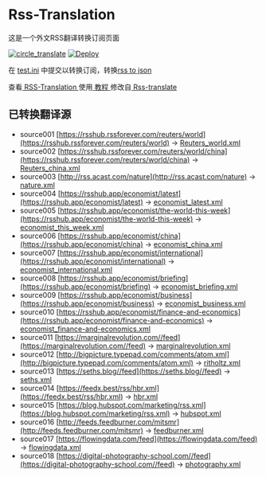 # Rss-Translation

这是一个外文RSS翻译转换订阅页面 

[![circle_translate](https://github.com/q1azq1a/Rss-Translation/actions/workflows/circle_translate.yml/badge.svg)](https://github.com/q1azq1a/Rss-Translation/actions/workflows/circle_translate.yml)
[![Deploy](https://github.com/q1azq1a/Rss-Translation/actions/workflows/jekyll-gh-pages.yml/badge.svg)](https://github.com/q1azq1a/Rss-Translation/actions/workflows/jekyll-gh-pages.yml)

在 [test.ini](https://github.com/q1azq1a/Rss-Translation/blob/main/test.ini) 中提交以转换订阅，转换[rss to json](https://rss2json.com/)

查看[ RSS-Translation ](https://q1azq1a.github.io/RSS-Translation)使用[ 教程 ](https://www.q1azq1a.net/tutorial/644)修改自[ Rss-translate ](https://github.com/rcy1314/Rss-Translation/)

## 已转换翻译源

 - source001 [https://rsshub.rssforever.com/reuters/world](https://rsshub.rssforever.com/reuters/world) -> [Reuters_world.xml](rss/Reuters_world.xml)
 - source002 [https://rsshub.rssforever.com/reuters/world/china](https://rsshub.rssforever.com/reuters/world/china) -> [Reuters_china.xml](rss/Reuters_china.xml)
 - source003 [http://rss.acast.com/nature](http://rss.acast.com/nature) -> [nature.xml](rss/nature.xml)
 - source004 [https://rsshub.app/economist/latest](https://rsshub.app/economist/latest) -> [economist_latest.xml](rss/economist_latest.xml)
 - source005 [https://rsshub.app/economist/the-world-this-week](https://rsshub.app/economist/the-world-this-week) -> [economist_this_week.xml](rss/economist_this_week.xml)
 - source006 [https://rsshub.app/economist/china](https://rsshub.app/economist/china) -> [economist_china.xml](rss/economist_china.xml)
 - source007 [https://rsshub.app/economist/international](https://rsshub.app/economist/international) -> [economist_international.xml](rss/economist_international.xml)
 - source008 [https://rsshub.app/economist/briefing](https://rsshub.app/economist/briefing) -> [economist_briefing.xml](rss/economist_briefing.xml)
 - source009 [https://rsshub.app/economist/business](https://rsshub.app/economist/business) -> [economist_business.xml](rss/economist_business.xml)
 - source010 [https://rsshub.app/economist/finance-and-economics](https://rsshub.app/economist/finance-and-economics) -> [economist_finance-and-economics.xml](rss/economist_finance-and-economics.xml)
 - source011 [https://marginalrevolution.com//feed](https://marginalrevolution.com//feed) -> [marginalrevolution.xml](rss/marginalrevolution.xml)
 - source012 [http://bigpicture.typepad.com/comments/atom.xml](http://bigpicture.typepad.com/comments/atom.xml) -> [ritholtz.xml](rss/ritholtz.xml)
 - source013 [https://seths.blog//feed](https://seths.blog//feed) -> [seths.xml](rss/seths.xml)
 - source014 [https://feedx.best/rss/hbr.xml](https://feedx.best/rss/hbr.xml) -> [hbr.xml](rss/hbr.xml)
 - source015 [https://blog.hubspot.com/marketing/rss.xml](https://blog.hubspot.com/marketing/rss.xml) -> [hubspot.xml](rss/hubspot.xml)
 - source016 [http://feeds.feedburner.com/mitsmr](http://feeds.feedburner.com/mitsmr) -> [feedburner.xml](rss/feedburner.xml)
 - source017 [https://flowingdata.com/feed](https://flowingdata.com/feed) -> [flowingdata.xml](rss/flowingdata.xml)
 - source018 [https://digital-photography-school.com//feed](https://digital-photography-school.com//feed) -> [photography.xml](rss/photography.xml)
